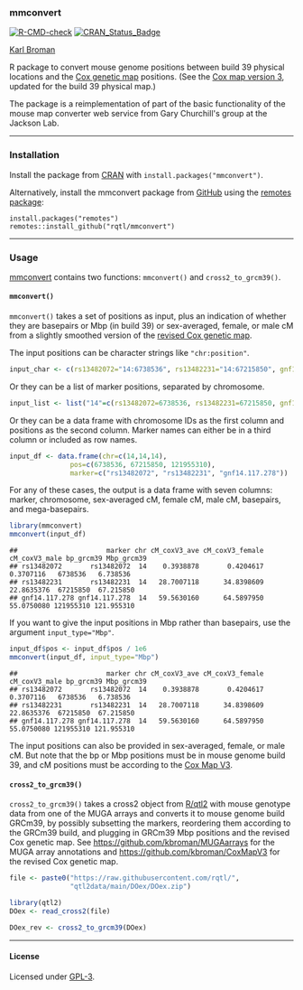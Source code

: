 ### mmconvert

[![R-CMD-check](https://github.com/rqtl/mmconvert/workflows/R-CMD-check/badge.svg)](https://github.com/rqtl/mmconvert/actions)
[![CRAN_Status_Badge](https://www.r-pkg.org/badges/version/mmconvert)](https://cran.r-project.org/package=mmconvert)

[Karl Broman](https://kbroman.org)

R package to convert mouse genome positions between build 39 physical locations and
the [Cox genetic map](https://doi.org/10.1534/genetics.109.105486) positions.
(See the [Cox map version 3](https://github.com/kbroman/CoxMapV3), updated
for the build 39 physical map.)

The package is a reimplementation of part of the basic functionality
of the mouse map converter web service from Gary Churchill's group at
the Jackson Lab.

---

### Installation

Install the package from
[CRAN](https://cran.r-project.org/package=mmconvert) with
`install.packages("mmconvert")`.

Alternatively, install the mmconvert package from
[GitHub](https://github.com/rqtl/mmconvert) using the
[remotes package](https://remotes.r-lib.org):

    install.packages("remotes")
    remotes::install_github("rqtl/mmconvert")

---

### Usage

[mmconvert](https://github.com/rqtl/mmconvert) contains two functions:
`mmconvert()` and `cross2_to_grcm39()`.

#### `mmconvert()`

`mmconvert()` takes a set of positions as input, plus an
indication of whether they are basepairs or Mbp (in build 39) or
sex-averaged, female, or male cM from a slightly smoothed version of the [revised Cox genetic
map](https://github.com/kbroman/CoxMapV3).

The input positions can be character strings like `"chr:position"`.


```r
input_char <- c(rs13482072="14:6738536", rs13482231="14:67215850", gnf14.117.278="14:121955310")
```

Or they can be a list of marker positions, separated by chromosome.


```r
input_list <- list("14"=c(rs13482072=6738536, rs13482231=67215850, gnf14.117.278=121955310))
```

Or they can be a data frame with chromosome IDs as the first column
and positions as the second column. Marker names can either be in a
third column or included as row names.


```r
input_df <- data.frame(chr=c(14,14,14),
               pos=c(6738536, 67215850, 121955310),
               marker=c("rs13482072", "rs13482231", "gnf14.117.278"))
```

For any of these cases, the output is a data frame with seven
columns: marker, chromosome, sex-averaged cM, female cM, male cM,
basepairs, and mega-basepairs.


```r
library(mmconvert)
mmconvert(input_df)
```

```
##                      marker chr cM_coxV3_ave cM_coxV3_female cM_coxV3_male bp_grcm39 Mbp_grcm39
## rs13482072       rs13482072  14    0.3938878       0.4204617     0.3707116   6738536   6.738536
## rs13482231       rs13482231  14   28.7007118      34.8398609    22.8635376  67215850  67.215850
## gnf14.117.278 gnf14.117.278  14   59.5630160      64.5897950    55.0750080 121955310 121.955310
```

If you want to give the input positions in Mbp rather than basepairs,
use the argument `input_type="Mbp"`.


```r
input_df$pos <- input_df$pos / 1e6
mmconvert(input_df, input_type="Mbp")
```

```
##                      marker chr cM_coxV3_ave cM_coxV3_female cM_coxV3_male bp_grcm39 Mbp_grcm39
## rs13482072       rs13482072  14    0.3938878       0.4204617     0.3707116   6738536   6.738536
## rs13482231       rs13482231  14   28.7007118      34.8398609    22.8635376  67215850  67.215850
## gnf14.117.278 gnf14.117.278  14   59.5630160      64.5897950    55.0750080 121955310 121.955310
```

The input positions can also be provided in sex-averaged, female, or male cM.
But note that the bp or Mbp positions must be in mouse genome build
39, and cM positions must be according to the
[Cox Map V3](https://github.com/kbroman/CoxMapV3).

#### `cross2_to_grcm39()`

`cross2_to_grcm39()` takes a cross2 object from
[R/qtl2](https://kbroman.org/qtl2/) with mouse genotype data from one
of the MUGA arrays and converts it to mouse genome build GRCm39, by
possibly subsetting the markers, reordering them according to the
GRCm39 build, and plugging in GRCm39 Mbp positions and the revised Cox
genetic map. See <https://github.com/kbroman/MUGAarrays> for the
MUGA array annotations and <https://github.com/kbroman/CoxMapV3> for
the revised Cox genetic map.


```r
file <- paste0("https://raw.githubusercontent.com/rqtl/",
               "qtl2data/main/DOex/DOex.zip")

library(qtl2)
DOex <- read_cross2(file)

DOex_rev <- cross2_to_grcm39(DOex)
```

---

#### License

Licensed under [GPL-3](https://www.r-project.org/Licenses/GPL-3).
